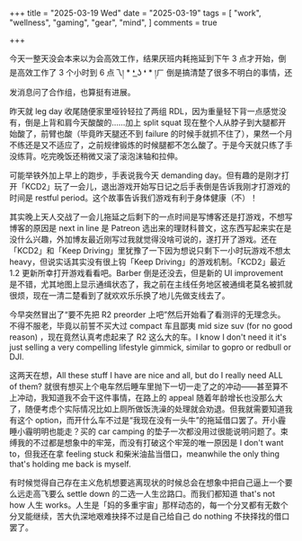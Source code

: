 +++
title = "2025-03-19 Wed"
date = "2025-03-19"
tags = [
    "work",
    "wellness",
    "gaming",
    "gear",
    "mind",
]
comments = true

+++

今天一整天没会本来以为会高效工作，结果厌班内耗拖延到下午 3 点才开始，倒是高效工作了 3 个小时到 6 点乁། * ❛ ͟ʖ ❛ * །ㄏ 倒是搞清楚了很多不明白的事情，还发消息问了合作组，也算挺有进展。

昨天就 leg day 收尾随便家里哑铃轻拉了两组 RDL，因为重量轻下背一点感觉没有，倒是上背和肩今天酸酸的……加上 split squat 现在整个人从脖子到大腿都开始酸了，前臂也酸（毕竟昨天腿还不到 failure 的时候手就抓不住了），果然一个月不练还是又不适应了，之前规律锻炼的时候腿都不怎么酸了。于是今天就只练了手没练背。吃完晚饭还稍微又滚了滚泡沫轴和拉伸。

可能举铁外加上早上的跑步，手表说我今天 demanding day。但有趣的是刚才打开「KCD2」玩了一会儿，退出游戏开始写日记之后手表倒是告诉我刚才打游戏的时间是 restful period。这个故事告诉我们游戏有利于身体健康（不）！

其实晚上天人交战了一会儿拖延之后剩下的一点时间是写博客还是打游戏，不想写博客的原因是 next in line 是 Patreon 选出来的理财科普文，这东西写起来实在是没什么兴趣，外加博友最近刚写过我就觉得没啥可说的，遂打开了游戏。还在「KCD2」和「Keep Driving」里犹豫了一下因为想说只剩下一小时玩游戏不想太 heavy，但说实话其实没有很上钩「Keep Driving」的游戏机制。「KCD2」最近 1.2 更新所幸打开游戏看看吧。Barber 倒是还没去，但是新的 UI improvement 是不错，尤其地图上显示通缉状态了，我之前在主线任务地区被通缉老莫名被抓就很烦，现在一清二楚看到了就欢欢乐乐换了地儿先做支线去了。

今早突然冒出了“要不先把 R2 preorder 上吧”然后开始看了看测评的无理念头。不得不服老，毕竟以前誓不买大过 compact 车且鄙夷 mid size suv (for no good reason) ，现在竟然认真考虑起来了 R2 这么大的车。I know I don't need it it's just selling a very compelling lifestyle gimmick, similar to gopro or redbull or DJI. 

这两天在想，All these stuff I have are nice and all, but do I really need ALL of them? 就很有想买上个电车然后睡车里抛下一切一走了之的冲动——甚至算不上冲动，我知道我不会干这件事情，在路上的 appeal 随着年龄增长也没那么大了，随便考虑个实际情况比如上厕所做饭洗澡的处理就会劝退。但我就需要知道我有这个 option，而开什么车不过是“我现在没有一头牛”的拖延借口罢了。开小霾睡小霾明明也能走？买的 car camping 的垫子一次都没用过很能说明问题了。束缚我的不过都是想象中的牢笼，而没有打破这个牢笼的唯一原因是 I don't want to，但我还在拿 feeling stuck 和柴米油盐当借口，meanwhile the only thing that's holding me back is myself.

有时候觉得自己存在主义危机想要逃离现状的时候总会在想象中把自己逼上一个要么远走高飞要么 settle down 的二选一人生岔路口。而我们都知道 that's not how 人生 works。人生是「妈的多重宇宙」那样动态的，每一个分叉都有无数个分叉能继续，苦大仇深地艰难抉择不过是自己给自己 do nothing 不抉择找的借口罢了。